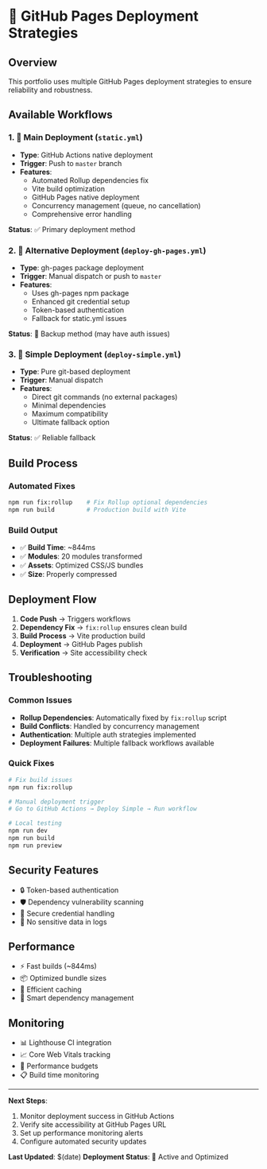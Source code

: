 # 🚀 GitHub Pages Deployment Strategies

## Overview
This portfolio uses multiple GitHub Pages deployment strategies to ensure reliability and robustness.

## Available Workflows

### 1. 🎯 Main Deployment (`static.yml`)
- **Type**: GitHub Actions native deployment
- **Trigger**: Push to `master` branch  
- **Features**:
  - Automated Rollup dependencies fix
  - Vite build optimization
  - GitHub Pages native deployment
  - Concurrency management (queue, no cancellation)
  - Comprehensive error handling
  
**Status**: ✅ Primary deployment method

### 2. 🔄 Alternative Deployment (`deploy-gh-pages.yml`)
- **Type**: gh-pages package deployment
- **Trigger**: Manual dispatch or push to `master`
- **Features**:
  - Uses gh-pages npm package
  - Enhanced git credential setup
  - Token-based authentication
  - Fallback for static.yml issues

**Status**: 🔧 Backup method (may have auth issues)

### 3. 🎯 Simple Deployment (`deploy-simple.yml`)
- **Type**: Pure git-based deployment
- **Trigger**: Manual dispatch
- **Features**:
  - Direct git commands (no external packages)
  - Minimal dependencies
  - Maximum compatibility
  - Ultimate fallback option

**Status**: ✅ Reliable fallback

## Build Process

### Automated Fixes
```bash
npm run fix:rollup    # Fix Rollup optional dependencies
npm run build         # Production build with Vite
```

### Build Output
- ✅ **Build Time**: ~844ms
- ✅ **Modules**: 20 modules transformed
- ✅ **Assets**: Optimized CSS/JS bundles
- ✅ **Size**: Properly compressed

## Deployment Flow

1. **Code Push** → Triggers workflows
2. **Dependency Fix** → `fix:rollup` ensures clean build
3. **Build Process** → Vite production build
4. **Deployment** → GitHub Pages publish
5. **Verification** → Site accessibility check

## Troubleshooting

### Common Issues
- **Rollup Dependencies**: Automatically fixed by `fix:rollup` script
- **Build Conflicts**: Handled by concurrency management
- **Authentication**: Multiple auth strategies implemented
- **Deployment Failures**: Multiple fallback workflows available

### Quick Fixes
```bash
# Fix build issues
npm run fix:rollup

# Manual deployment trigger
# Go to GitHub Actions → Deploy Simple → Run workflow

# Local testing
npm run dev
npm run build
npm run preview
```

## Security Features

- 🔒 Token-based authentication
- 🛡️ Dependency vulnerability scanning
- 🔐 Secure credential handling
- 🚫 No sensitive data in logs

## Performance

- ⚡ Fast builds (~844ms)
- 📦 Optimized bundle sizes
- 🎯 Efficient caching
- 🔄 Smart dependency management

## Monitoring

- 📊 Lighthouse CI integration
- 📈 Core Web Vitals tracking
- 🎯 Performance budgets
- 📋 Build time monitoring

---

**Next Steps**: 
1. Monitor deployment success in GitHub Actions
2. Verify site accessibility at GitHub Pages URL
3. Set up performance monitoring alerts
4. Configure automated security updates

**Last Updated**: $(date)
**Deployment Status**: 🚀 Active and Optimized